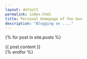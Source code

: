 ```yaml
---
layout: default
permalink: index.html
title: Personal Homepage of foo boo
description: "Blogging on ...."
---
```



  {% for post in site.posts  %}
<div class="posts">
  <div class="post">
        {{  post.content  }}
  </div>
</div>
  {% endfor %}

